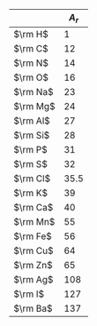 |          | $A_r$ |
| -------- | ----- |
| $\rm H$  | 1     |
| $\rm C$  | 12    |
| $\rm N$  | 14    |
| $\rm O$  | 16    |
| $\rm Na$ | 23    |
| $\rm Mg$ | 24    |
| $\rm Al$ | 27    |
| $\rm Si$ | 28    |
| $\rm P$  | 31    |
| $\rm S$  | 32    |
| $\rm Cl$ | 35.5  |
| $\rm K$  | 39    |
| $\rm Ca$ | 40    |
| $\rm Mn$ | 55    |
| $\rm Fe$ | 56    |
| $\rm Cu$ | 64    |
| $\rm Zn$ | 65    |
| $\rm Ag$ | 108   |
| $\rm I$  | 127   |
| $\rm Ba$ | 137   |
